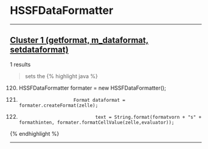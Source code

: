 # HSSFDataFormatter

***

## [Cluster 1 (getformat, m_dataformat, setdataformat)](./1)
1 results
> sets the 
{% highlight java %}
120. HSSFDataFormatter formater = new HSSFDataFormatter();
159.                         Format dataformat = formater.createFormat(zelle);
165.                                 text = String.format(formatvorn + "s" + formathinten, formater.formatCellValue(zelle,evaluator));
{% endhighlight %}

***

